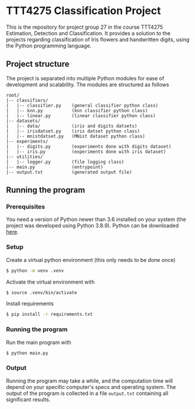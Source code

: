 # TTT4275 Classification Project

This is the repository for project group 27 in the course TTT4275 Estimation, 
Detection and Classification.
It provides a solution to the projects regarding classification of Iris flowers 
and handwritten digits, using the Python programming language.

## Project structure

The project is separated into multiple Python modules for ease of development
and scalability.
The modules are structured as follows
```
root/
|-- classifiers/
|   |-- classifier.py    (general classifier python class)
|   |-- knn.py           (knn classifier python class)
|   |-- linear.py        (linear classifier python class)
|-- datasets/
|   |-- data/            (iris and digits datsets)
|   |-- irisdatset.py    (iris datset python class)
|   |-- mnistdatset.py   (MNist dataset python class)
|-- experiments/
|   |-- digits.py        (experiments done with digits dataset)
|   |-- iris.py          (experiments done with iris dataset)
|-- utilities/
|   |-- logger.py        (file logging class)
|-- main.py              (entrypoint)
|-- output.txt           (generated output file)
```

## Running the program

### Prerequisites

You need a version of Python newer than 3.6 installed on your system 
(the project was developed using Python 3.8.9). 
Python can be downloaded [here](https://www.python.org/downloads/).

### Setup

Create a virtual python environment (this only needs to be done once)
```bash
$ python -m venv .venv
```

Activate the virtual environment with
```bash
$ source .venv/bin/activate
```

Install requirements
```bash
$ pip install -r requirements.txt
```

### Running the program

Run the main program with
```bash
$ python main.py
```

### Output

Running the program may take a while, and the computation time will depend on 
your specific computer's specs and operating system.
The output of the program is collected in a file `output.txt` containing
all significant results.

